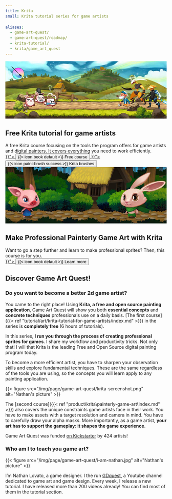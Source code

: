 ```yaml
---
title: Krita
small: Krita tutorial series for game artists

aliases:
  - game-art-quest/
  - game-art-quest/roadmap/
  - krita-tutorial/
  - krita/game_art_quest
---
```



<div class="card-box">
  <img src="krita-tutorial-banner.jpg" alt="Game Art Quest volume 1 banner: Free Krita tutorials">
  <div class="content">
    <h2>
      Free Krita tutorial for game artists
    </h2>
    A free Krita course focusing on the tools the program offers for game artists and digital painters. It covers everything you need to work efficiently.
    <div grid>
      <div column class="-center">
        <a href="{{< ref "tutorial/art/krita-tutorial-for-game-artists/index.md" >}}"> 
          <button class="-calltoaction">{{< icon book default >}} Free course</button>
        </a>
        <a href="{{< ref "product/krita/brushes/index.md" >}}"> 
          <button class="-calltoaction -success">{{< icon paint-brush success >}} Krita brushes</button>
        </a>
      </div>
    </div>
  </div>
</div>

<div class="card-box">
  <img src="painterly-game-art-banner.jpg" alt="Game Art Quest volume 2 banner - painterly art">
  <div class="content">
    <h2>
      Make Professional Painterly Game Art with Krita
    </h2>
    Want to go a step further and learn to make professional sprites? Then, this course is for you.
    <div grid>
      <div column class="-center">
        <a href="{{< ref "product\krita\painterly-game-art\index.md" >}}"> 
          <button class="-calltoaction -success">{{< icon book default >}} Learn more</button>
        </a>
      </div>
    </div>
  </div>
</div>

## Discover Game Art Quest!

### Do you want to become a better 2d game artist?

You came to the right place! Using **Krita, a free and open source painting application**, Game Art Quest will show you both **essential concepts** and **concrete techniques** professionals use on a daily basis. [The first course]({{< ref "tutorial/art/krita-tutorial-for-game-artists/index.md" >}}) in the series is **completely free** (6 hours of tutorials).

In this series, **I run you through the process of creating professional sprites for games**. I share my workflow and productivity tricks. Not only that! I will that Krita is the leading Free and Open Source digital painting program today.

To become a more efficient artist, you have to sharpen your observation skills and explore fundamental techniques. These are the same regardless of the tools you are using, so the concepts you will learn apply to any painting application.

{{< figure
  src="/img/page/game-art-quest/krita-screenshot.png"
  alt="Nathan's picture" >}}

The [second course]({{< ref "product\krita\painterly-game-art\index.md" >}}) also covers the unique constraints game artists face in their work. You have to make assets with a target resolution and camera in mind. You have to carefully draw your alpha masks. More importantly, as a game artist, **your art has to support the gameplay: it shapes the game experience**.

Game Art Quest was funded [on Kickstarter](https://www.kickstarter.com/projects/gdquest/game-art-quest-make-professional-2d-art-with-krita) by 424 artists!

### Who am I to teach you game art?

{{< figure
  src="/img/page/game-art-quest/i-am-nathan.jpg"
  alt="Nathan's picture" >}}

I’m Nathan Lovato, a game designer. I the run [GDquest](http://youtube.com/c/gdquest), a Youtube channel dedicated to game art and game design. Every week, I release a new tutorial. I have released more than 200 videos already! You can find most of them in the tutorial section.
